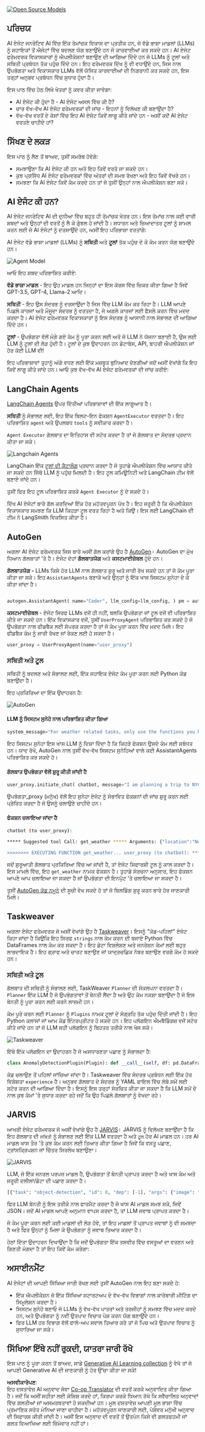 <!--
CO_OP_TRANSLATOR_METADATA:
{
  "original_hash": "11f03c81f190d9cbafd0f977dcbede6c",
  "translation_date": "2025-07-09T17:23:15+00:00",
  "source_file": "17-ai-agents/README.md",
  "language_code": "pa"
}
-->
[![Open Source Models](../../../translated_images/17-lesson-banner.a5b918fb0920e4e6d8d391a100f5cb1d5929f4c2752c937d40392905dec82592.pa.png)](https://aka.ms/gen-ai-lesson17-gh?WT.mc_id=academic-105485-koreyst)

## ਪਰਿਚਯ

AI ਏਜੰਟ ਜਨਰੇਟਿਵ AI ਵਿੱਚ ਇੱਕ ਰੋਮਾਂਚਕ ਵਿਕਾਸ ਦਾ ਪ੍ਰਤੀਕ ਹਨ, ਜੋ ਵੱਡੇ ਭਾਸ਼ਾ ਮਾਡਲਾਂ (LLMs) ਨੂੰ ਸਹਾਇਕਾਂ ਤੋਂ ਐਜੰਟਾਂ ਵਿੱਚ ਬਦਲਣ ਯੋਗ ਬਣਾਉਂਦੇ ਹਨ ਜੋ ਕਾਰਵਾਈਆਂ ਕਰ ਸਕਦੇ ਹਨ। AI ਏਜੰਟ ਫਰੇਮਵਰਕ ਵਿਕਾਸਕਾਰਾਂ ਨੂੰ ਐਪਲੀਕੇਸ਼ਨਾਂ ਬਣਾਉਣ ਦੀ ਆਗਿਆ ਦਿੰਦੇ ਹਨ ਜੋ LLMs ਨੂੰ ਟੂਲਾਂ ਅਤੇ ਸਥਿਤੀ ਪ੍ਰਬੰਧਨ ਤੱਕ ਪਹੁੰਚ ਦਿੰਦੇ ਹਨ। ਇਹ ਫਰੇਮਵਰਕ ਦਿੱਖ ਨੂੰ ਵੀ ਵਧਾਉਂਦੇ ਹਨ, ਜਿਸ ਨਾਲ ਉਪਭੋਗਤਾ ਅਤੇ ਵਿਕਾਸਕਾਰ LLMs ਵੱਲੋਂ ਯੋਜਿਤ ਕਾਰਵਾਈਆਂ ਦੀ ਨਿਗਰਾਨੀ ਕਰ ਸਕਦੇ ਹਨ, ਇਸ ਤਰ੍ਹਾਂ ਅਨੁਭਵ ਪ੍ਰਬੰਧਨ ਵਿੱਚ ਸੁਧਾਰ ਹੁੰਦਾ ਹੈ।

ਇਸ ਪਾਠ ਵਿੱਚ ਹੇਠ ਲਿਖੇ ਖੇਤਰਾਂ ਨੂੰ ਕਵਰ ਕੀਤਾ ਜਾਵੇਗਾ:

- AI ਏਜੰਟ ਕੀ ਹੁੰਦਾ ਹੈ - AI ਏਜੰਟ ਅਸਲ ਵਿੱਚ ਕੀ ਹੈ?
- ਚਾਰ ਵੱਖ-ਵੱਖ AI ਏਜੰਟ ਫਰੇਮਵਰਕਾਂ ਦੀ ਜਾਂਚ - ਇਹਨਾਂ ਨੂੰ ਵਿਲੱਖਣ ਕੀ ਬਣਾਉਂਦਾ ਹੈ?
- ਵੱਖ-ਵੱਖ ਵਰਤੋਂ ਦੇ ਕੇਸਾਂ ਵਿੱਚ ਇਹ AI ਏਜੰਟ ਕਿਵੇਂ ਲਾਗੂ ਕੀਤੇ ਜਾਂਦੇ ਹਨ - ਅਸੀਂ ਕਦੋਂ AI ਏਜੰਟ ਵਰਤਣੇ ਚਾਹੀਦੇ ਹਾਂ?

## ਸਿੱਖਣ ਦੇ ਲਕੜ

ਇਸ ਪਾਠ ਨੂੰ ਲੈਣ ਤੋਂ ਬਾਅਦ, ਤੁਸੀਂ ਸਮਰੱਥ ਹੋਵੋਗੇ:

- ਸਮਝਾਉਣਾ ਕਿ AI ਏਜੰਟ ਕੀ ਹਨ ਅਤੇ ਇਹ ਕਿਵੇਂ ਵਰਤੇ ਜਾ ਸਕਦੇ ਹਨ।
- ਕੁਝ ਪ੍ਰਸਿੱਧ AI ਏਜੰਟ ਫਰੇਮਵਰਕਾਂ ਵਿੱਚ ਅੰਤਰਾਂ ਦੀ ਸਮਝ ਰੱਖਣਾ ਅਤੇ ਇਹ ਕਿਵੇਂ ਵੱਖਰੇ ਹਨ।
- ਸਮਝਣਾ ਕਿ AI ਏਜੰਟ ਕਿਵੇਂ ਕੰਮ ਕਰਦੇ ਹਨ ਤਾਂ ਜੋ ਤੁਸੀਂ ਉਨ੍ਹਾਂ ਨਾਲ ਐਪਲੀਕੇਸ਼ਨ ਬਣਾ ਸਕੋ।

## AI ਏਜੰਟ ਕੀ ਹਨ?

AI ਏਜੰਟ ਜਨਰੇਟਿਵ AI ਦੀ ਦੁਨੀਆ ਵਿੱਚ ਬਹੁਤ ਹੀ ਰੋਮਾਂਚਕ ਖੇਤਰ ਹਨ। ਇਸ ਰੋਮਾਂਚ ਨਾਲ ਕਈ ਵਾਰੀ ਸ਼ਬਦਾਂ ਅਤੇ ਉਨ੍ਹਾਂ ਦੀ ਵਰਤੋਂ ਨੂੰ ਲੈ ਕੇ ਗੁੰਝਲ ਹੋ ਜਾਂਦੀ ਹੈ। ਸਧਾਰਨ ਅਤੇ ਜ਼ਿਆਦਾਤਰ ਟੂਲਾਂ ਨੂੰ ਸ਼ਾਮਲ ਕਰਨ ਲਈ ਜੋ AI ਏਜੰਟਾਂ ਨੂੰ ਦਰਸਾਉਂਦੇ ਹਨ, ਅਸੀਂ ਇਹ ਪਰਿਭਾਸ਼ਾ ਵਰਤਾਂਗੇ:

AI ਏਜੰਟ ਵੱਡੇ ਭਾਸ਼ਾ ਮਾਡਲਾਂ (LLMs) ਨੂੰ **ਸਥਿਤੀ** ਅਤੇ **ਟੂਲਾਂ** ਤੱਕ ਪਹੁੰਚ ਦੇ ਕੇ ਕੰਮ ਕਰਨ ਯੋਗ ਬਣਾਉਂਦੇ ਹਨ।

![Agent Model](../../../translated_images/what-agent.21f2893bdfd01e6a7fd09b0416c2b15594d97f44bbb2ab5a1ff8bf643d2fcb3d.pa.png)

ਆਓ ਇਹ ਸ਼ਬਦ ਪਰਿਭਾਸ਼ਿਤ ਕਰੀਏ:

**ਵੱਡੇ ਭਾਸ਼ਾ ਮਾਡਲ** - ਇਹ ਉਹ ਮਾਡਲ ਹਨ ਜਿਨ੍ਹਾਂ ਦਾ ਇਸ ਕੋਰਸ ਵਿੱਚ ਜ਼ਿਕਰ ਕੀਤਾ ਗਿਆ ਹੈ ਜਿਵੇਂ GPT-3.5, GPT-4, Llama-2 ਆਦਿ।

**ਸਥਿਤੀ** - ਇਹ ਉਸ ਸੰਦਰਭ ਨੂੰ ਦਰਸਾਉਂਦਾ ਹੈ ਜਿਸ ਵਿੱਚ LLM ਕੰਮ ਕਰ ਰਿਹਾ ਹੈ। LLM ਆਪਣੇ ਪਿਛਲੇ ਕਾਰਜਾਂ ਅਤੇ ਮੌਜੂਦਾ ਸੰਦਰਭ ਨੂੰ ਵਰਤਦਾ ਹੈ, ਜੋ ਅਗਲੇ ਕਾਰਜਾਂ ਲਈ ਫੈਸਲੇ ਕਰਨ ਵਿੱਚ ਮਦਦ ਕਰਦਾ ਹੈ। AI ਏਜੰਟ ਫਰੇਮਵਰਕ ਵਿਕਾਸਕਾਰਾਂ ਨੂੰ ਇਸ ਸੰਦਰਭ ਨੂੰ ਆਸਾਨੀ ਨਾਲ ਸੰਭਾਲਣ ਦੀ ਆਗਿਆ ਦਿੰਦੇ ਹਨ।

**ਟੂਲਾਂ** - ਉਪਭੋਗਤਾ ਵੱਲੋਂ ਮੰਗੇ ਗਏ ਕੰਮ ਨੂੰ ਪੂਰਾ ਕਰਨ ਲਈ ਅਤੇ ਜੋ LLM ਨੇ ਯੋਜਨਾ ਬਣਾਈ ਹੈ, ਉਸ ਲਈ LLM ਨੂੰ ਟੂਲਾਂ ਦੀ ਲੋੜ ਹੁੰਦੀ ਹੈ। ਟੂਲਾਂ ਦੇ ਕੁਝ ਉਦਾਹਰਨ ਹਨ ਡੇਟਾਬੇਸ, API, ਬਾਹਰੀ ਐਪਲੀਕੇਸ਼ਨ ਜਾਂ ਹੋਰ ਕੋਈ LLM ਵੀ!

ਇਹ ਪਰਿਭਾਸ਼ਾਵਾਂ ਤੁਹਾਨੂੰ ਅੱਗੇ ਵਧਣ ਲਈ ਇੱਕ ਮਜ਼ਬੂਤ ਬੁਨਿਆਦ ਦੇਣਗੀਆਂ ਜਦੋਂ ਅਸੀਂ ਵੇਖਾਂਗੇ ਕਿ ਇਹ ਕਿਵੇਂ ਲਾਗੂ ਕੀਤੇ ਜਾਂਦੇ ਹਨ। ਆਓ ਕੁਝ ਵੱਖ-ਵੱਖ AI ਏਜੰਟ ਫਰੇਮਵਰਕਾਂ ਦੀ ਜਾਂਚ ਕਰੀਏ:

## LangChain Agents

[LangChain Agents](https://python.langchain.com/docs/how_to/#agents?WT.mc_id=academic-105485-koreyst) ਉਪਰ ਦਿੱਤੀਆਂ ਪਰਿਭਾਸ਼ਾਵਾਂ ਦੀ ਇੱਕ ਲਾਗੂਆਤ ਹੈ।

**ਸਥਿਤੀ** ਨੂੰ ਸੰਭਾਲਣ ਲਈ, ਇਹ ਇੱਕ ਬਿਲਟ-ਇਨ ਫੰਕਸ਼ਨ `AgentExecutor` ਵਰਤਦਾ ਹੈ। ਇਹ ਪਰਿਭਾਸ਼ਿਤ `agent` ਅਤੇ ਉਪਲਬਧ `tools` ਨੂੰ ਸਵੀਕਾਰ ਕਰਦਾ ਹੈ।

`Agent Executor` ਗੱਲਬਾਤ ਦਾ ਇਤਿਹਾਸ ਵੀ ਸਟੋਰ ਕਰਦਾ ਹੈ ਤਾਂ ਜੋ ਗੱਲਬਾਤ ਦਾ ਸੰਦਰਭ ਪ੍ਰਦਾਨ ਕੀਤਾ ਜਾ ਸਕੇ।

![Langchain Agents](../../../translated_images/langchain-agents.edcc55b5d5c437169a2037211284154561183c58bcec6d4ac2f8a79046fac9af.pa.png)

LangChain ਇੱਕ [ਟੂਲਾਂ ਦੀ ਕੈਟਾਲੌਗ](https://integrations.langchain.com/tools?WT.mc_id=academic-105485-koreyst) ਪ੍ਰਦਾਨ ਕਰਦਾ ਹੈ ਜੋ ਤੁਹਾਡੇ ਐਪਲੀਕੇਸ਼ਨ ਵਿੱਚ ਆਯਾਤ ਕੀਤੇ ਜਾ ਸਕਦੇ ਹਨ ਜਿੱਥੇ LLM ਨੂੰ ਪਹੁੰਚ ਮਿਲਦੀ ਹੈ। ਇਹ ਟੂਲ ਕਮਿਊਨਿਟੀ ਅਤੇ LangChain ਟੀਮ ਵੱਲੋਂ ਬਣਾਏ ਜਾਂਦੇ ਹਨ।

ਤੁਸੀਂ ਫਿਰ ਇਹ ਟੂਲ ਪਰਿਭਾਸ਼ਿਤ ਕਰਕੇ `Agent Executor` ਨੂੰ ਦੇ ਸਕਦੇ ਹੋ।

ਦਿੱਖ AI ਏਜੰਟਾਂ ਬਾਰੇ ਗੱਲ ਕਰਦਿਆਂ ਇੱਕ ਹੋਰ ਮਹੱਤਵਪੂਰਨ ਪੱਖ ਹੈ। ਇਹ ਜਰੂਰੀ ਹੈ ਕਿ ਐਪਲੀਕੇਸ਼ਨ ਵਿਕਾਸਕਾਰ ਸਮਝਣ ਕਿ LLM ਕਿਹੜਾ ਟੂਲ ਵਰਤ ਰਿਹਾ ਹੈ ਅਤੇ ਕਿਉਂ। ਇਸ ਲਈ LangChain ਦੀ ਟੀਮ ਨੇ LangSmith ਵਿਕਸਿਤ ਕੀਤਾ ਹੈ।

## AutoGen

ਅਗਲਾ AI ਏਜੰਟ ਫਰੇਮਵਰਕ ਜਿਸ ਬਾਰੇ ਅਸੀਂ ਗੱਲ ਕਰਾਂਗੇ ਉਹ ਹੈ [AutoGen](https://microsoft.github.io/autogen/?WT.mc_id=academic-105485-koreyst)। AutoGen ਦਾ ਮੁੱਖ ਧਿਆਨ ਗੱਲਬਾਤਾਂ 'ਤੇ ਹੈ। ਏਜੰਟ ਦੋਹਾਂ **ਗੱਲਬਾਤਯੋਗ** ਅਤੇ **ਕਸਟਮਾਈਜ਼ੇਬਲ** ਹੁੰਦੇ ਹਨ।

**ਗੱਲਬਾਤਯੋਗ -** LLMs ਕਿਸੇ ਹੋਰ LLM ਨਾਲ ਗੱਲਬਾਤ ਸ਼ੁਰੂ ਅਤੇ ਜਾਰੀ ਰੱਖ ਸਕਦੇ ਹਨ ਤਾਂ ਜੋ ਕੰਮ ਪੂਰਾ ਕੀਤਾ ਜਾ ਸਕੇ। ਇਹ `AssistantAgents` ਬਣਾਕੇ ਅਤੇ ਉਨ੍ਹਾਂ ਨੂੰ ਇੱਕ ਖਾਸ ਸਿਸਟਮ ਸੁਨੇਹਾ ਦੇ ਕੇ ਕੀਤਾ ਜਾਂਦਾ ਹੈ।

```python

autogen.AssistantAgent( name="Coder", llm_config=llm_config, ) pm = autogen.AssistantAgent( name="Product_manager", system_message="Creative in software product ideas.", llm_config=llm_config, )

```

**ਕਸਟਮਾਈਜ਼ੇਬਲ** - ਏਜੰਟ ਸਿਰਫ LLMs ਵਜੋਂ ਹੀ ਨਹੀਂ, ਬਲਕਿ ਉਪਭੋਗਤਾ ਜਾਂ ਟੂਲ ਵਜੋਂ ਵੀ ਪਰਿਭਾਸ਼ਿਤ ਕੀਤੇ ਜਾ ਸਕਦੇ ਹਨ। ਇੱਕ ਵਿਕਾਸਕਾਰ ਵਜੋਂ, ਤੁਸੀਂ `UserProxyAgent` ਪਰਿਭਾਸ਼ਿਤ ਕਰ ਸਕਦੇ ਹੋ ਜੋ ਉਪਭੋਗਤਾ ਨਾਲ ਫੀਡਬੈਕ ਲਈ ਸੰਪਰਕ ਕਰਦਾ ਹੈ ਤਾਂ ਜੋ ਕੰਮ ਪੂਰਾ ਕਰਨ ਵਿੱਚ ਮਦਦ ਮਿਲੇ। ਇਹ ਫੀਡਬੈਕ ਕੰਮ ਨੂੰ ਜਾਰੀ ਰੱਖਣ ਜਾਂ ਰੋਕਣ ਲਈ ਹੋ ਸਕਦਾ ਹੈ।

```python
user_proxy = UserProxyAgent(name="user_proxy")
```

### ਸਥਿਤੀ ਅਤੇ ਟੂਲ

ਸਥਿਤੀ ਨੂੰ ਬਦਲਣ ਅਤੇ ਸੰਭਾਲਣ ਲਈ, ਇੱਕ ਸਹਾਇਕ ਏਜੰਟ ਕੰਮ ਪੂਰਾ ਕਰਨ ਲਈ Python ਕੋਡ ਬਣਾਉਂਦਾ ਹੈ।

ਇਹ ਪ੍ਰਕਿਰਿਆ ਦਾ ਇੱਕ ਉਦਾਹਰਨ ਹੈ:

![AutoGen](../../../translated_images/autogen.dee9a25a45fde584fedd84b812a6e31de5a6464687cdb66bb4f2cb7521391856.pa.png)

#### LLM ਨੂੰ ਸਿਸਟਮ ਸੁਨੇਹੇ ਨਾਲ ਪਰਿਭਾਸ਼ਿਤ ਕੀਤਾ ਗਿਆ

```python
system_message="For weather related tasks, only use the functions you have been provided with. Reply TERMINATE when the task is done."
```

ਇਹ ਸਿਸਟਮ ਸੁਨੇਹਾ ਇਸ ਖਾਸ LLM ਨੂੰ ਦਿਸ਼ਾ ਦਿੰਦਾ ਹੈ ਕਿ ਕਿਹੜੇ ਫੰਕਸ਼ਨ ਉਸਦੇ ਕੰਮ ਲਈ ਸਬੰਧਤ ਹਨ। ਯਾਦ ਰੱਖੋ, AutoGen ਨਾਲ ਤੁਸੀਂ ਵੱਖ-ਵੱਖ ਸਿਸਟਮ ਸੁਨੇਹਿਆਂ ਵਾਲੇ ਕਈ AssistantAgents ਪਰਿਭਾਸ਼ਿਤ ਕਰ ਸਕਦੇ ਹੋ।

#### ਗੱਲਬਾਤ ਉਪਭੋਗਤਾ ਵੱਲੋਂ ਸ਼ੁਰੂ ਕੀਤੀ ਜਾਂਦੀ ਹੈ

```python
user_proxy.initiate_chat( chatbot, message="I am planning a trip to NYC next week, can you help me pick out what to wear? ", )

```

ਉਪਭੋਗਤਾ_proxy (ਮਨੁੱਖ) ਵੱਲੋਂ ਇਹ ਸੁਨੇਹਾ ਏਜੰਟ ਨੂੰ ਸੰਭਾਵਿਤ ਫੰਕਸ਼ਨਾਂ ਦੀ ਜਾਂਚ ਸ਼ੁਰੂ ਕਰਨ ਲਈ ਪ੍ਰੇਰਿਤ ਕਰਦਾ ਹੈ ਜੋ ਉਸਨੂੰ ਚਲਾਉਣੇ ਚਾਹੀਦੇ ਹਨ।

#### ਫੰਕਸ਼ਨ ਚਲਾਇਆ ਜਾਂਦਾ ਹੈ

```bash
chatbot (to user_proxy):

***** Suggested tool Call: get_weather ***** Arguments: {"location":"New York City, NY","time_periond:"7","temperature_unit":"Celsius"} ******************************************************** --------------------------------------------------------------------------------

>>>>>>>> EXECUTING FUNCTION get_weather... user_proxy (to chatbot): ***** Response from calling function "get_weather" ***** 112.22727272727272 EUR ****************************************************************

```

ਜਦੋਂ ਸ਼ੁਰੂਆਤੀ ਗੱਲਬਾਤ ਪ੍ਰਕਿਰਿਆ ਵਿੱਚ ਆ ਜਾਂਦੀ ਹੈ, ਤਾਂ ਏਜੰਟ ਸਿਫਾਰਸ਼ੀ ਟੂਲ ਨੂੰ ਕਾਲ ਕਰਦਾ ਹੈ। ਇਸ ਮਾਮਲੇ ਵਿੱਚ, ਇਹ `get_weather` ਨਾਮਕ ਫੰਕਸ਼ਨ ਹੈ। ਤੁਹਾਡੇ ਸੰਰਚਨਾ ਅਨੁਸਾਰ, ਇਹ ਫੰਕਸ਼ਨ ਆਪਣੇ ਆਪ ਚਲਾਇਆ ਜਾ ਸਕਦਾ ਹੈ ਜਾਂ ਉਪਭੋਗਤਾ ਦੀ ਇਨਪੁੱਟ 'ਤੇ ਚਲਾਇਆ ਜਾ ਸਕਦਾ ਹੈ।

ਤੁਸੀਂ [AutoGen ਕੋਡ ਨਮੂਨੇ](https://microsoft.github.io/autogen/docs/Examples/?WT.mc_id=academic-105485-koreyst) ਦੀ ਸੂਚੀ ਵੇਖ ਸਕਦੇ ਹੋ ਤਾਂ ਜੋ ਬਿਲਡਿੰਗ ਸ਼ੁਰੂ ਕਰਨ ਬਾਰੇ ਹੋਰ ਜਾਣਕਾਰੀ ਮਿਲੇ।

## Taskweaver

ਅਗਲਾ ਏਜੰਟ ਫਰੇਮਵਰਕ ਜੋ ਅਸੀਂ ਵੇਖਾਂਗੇ ਉਹ ਹੈ [Taskweaver](https://microsoft.github.io/TaskWeaver/?WT.mc_id=academic-105485-koreyst)। ਇਸਨੂੰ "ਕੋਡ-ਪਹਿਲਾਂ" ਏਜੰਟ ਕਿਹਾ ਜਾਂਦਾ ਹੈ ਕਿਉਂਕਿ ਇਹ ਸਿਰਫ `strings` ਨਾਲ ਕੰਮ ਕਰਨ ਦੀ ਬਜਾਏ Python ਵਿੱਚ DataFrames ਨਾਲ ਕੰਮ ਕਰ ਸਕਦਾ ਹੈ। ਇਹ ਡੇਟਾ ਵਿਸ਼ਲੇਸ਼ਣ ਅਤੇ ਜਨਰੇਸ਼ਨ ਕੰਮਾਂ ਲਈ ਬਹੁਤ ਲਾਭਦਾਇਕ ਹੈ। ਇਹ ਗ੍ਰਾਫ ਅਤੇ ਚਾਰਟ ਬਣਾਉਣ ਜਾਂ ਯਾਦ੍ਰਚਛਿਕ ਨੰਬਰ ਬਣਾਉਣ ਵਰਗੇ ਕੰਮ ਹੋ ਸਕਦੇ ਹਨ।

### ਸਥਿਤੀ ਅਤੇ ਟੂਲ

ਗੱਲਬਾਤ ਦੀ ਸਥਿਤੀ ਨੂੰ ਸੰਭਾਲਣ ਲਈ, TaskWeaver `Planner` ਦੀ ਸੰਕਲਪਨਾ ਵਰਤਦਾ ਹੈ। `Planner` ਇੱਕ LLM ਹੈ ਜੋ ਉਪਭੋਗਤਾਵਾਂ ਤੋਂ ਬੇਨਤੀ ਲੈਂਦਾ ਹੈ ਅਤੇ ਉਹ ਕੰਮ ਨਕਸ਼ਾ ਬਣਾਉਂਦਾ ਹੈ ਜੋ ਇਸ ਬੇਨਤੀ ਨੂੰ ਪੂਰਾ ਕਰਨ ਲਈ ਕਰਨੇ ਲਾਜ਼ਮੀ ਹਨ।

ਕੰਮ ਪੂਰੇ ਕਰਨ ਲਈ `Planner` ਨੂੰ `Plugins` ਨਾਮਕ ਟੂਲਾਂ ਦੇ ਸੰਗ੍ਰਹਿ ਤੱਕ ਪਹੁੰਚ ਦਿੱਤੀ ਜਾਂਦੀ ਹੈ। ਇਹ Python ਕਲਾਸਾਂ ਜਾਂ ਆਮ ਕੋਡ ਇੰਟਰਪ੍ਰੀਟਰ ਹੋ ਸਕਦੇ ਹਨ। ਇਹ ਪਲੱਗਇਨ ਐਮਬੈਡਿੰਗਜ਼ ਵਜੋਂ ਸਟੋਰ ਕੀਤੇ ਜਾਂਦੇ ਹਨ ਤਾਂ ਜੋ LLM ਸਹੀ ਪਲੱਗਇਨ ਨੂੰ ਬਿਹਤਰ ਤਰੀਕੇ ਨਾਲ ਖੋਜ ਸਕੇ।

![Taskweaver](../../../translated_images/taskweaver.da8559999267715a95b7677cf9b7d7dd8420aee6f3c484ced1833f081988dcd5.pa.png)

ਇੱਥੇ ਇੱਕ ਪਲੱਗਇਨ ਦਾ ਉਦਾਹਰਨ ਹੈ ਜੋ ਅਸਧਾਰਣਤਾ ਪਛਾਣ ਨੂੰ ਸੰਭਾਲਦਾ ਹੈ:

```python
class AnomalyDetectionPlugin(Plugin): def __call__(self, df: pd.DataFrame, time_col_name: str, value_col_name: str):
```

ਕੋਡ ਚਲਾਉਣ ਤੋਂ ਪਹਿਲਾਂ ਜਾਂਚਿਆ ਜਾਂਦਾ ਹੈ। Taskweaver ਵਿੱਚ ਸੰਦਰਭ ਪ੍ਰਬੰਧਨ ਲਈ ਇੱਕ ਹੋਰ ਵਿਸ਼ੇਸ਼ਤਾ `experience` ਹੈ। ਅਨੁਭਵ ਗੱਲਬਾਤ ਦੇ ਸੰਦਰਭ ਨੂੰ YAML ਫਾਇਲ ਵਿੱਚ ਲੰਬੇ ਸਮੇਂ ਲਈ ਸਟੋਰ ਕਰਨ ਦੀ ਆਗਿਆ ਦਿੰਦਾ ਹੈ। ਇਸਨੂੰ ਇਸ ਤਰ੍ਹਾਂ ਸੰਰਚਿਤ ਕੀਤਾ ਜਾ ਸਕਦਾ ਹੈ ਕਿ LLM ਸਮੇਂ ਦੇ ਨਾਲ ਕੁਝ ਕੰਮਾਂ 'ਤੇ ਸੁਧਾਰ ਕਰਦਾ ਰਹੇ ਜਦੋਂ ਕਿ ਉਹ ਪਿਛਲੇ ਗੱਲਬਾਤਾਂ ਨੂੰ ਵੇਖਦਾ ਰਹੇ।

## JARVIS

ਆਖਰੀ ਏਜੰਟ ਫਰੇਮਵਰਕ ਜੋ ਅਸੀਂ ਵੇਖਾਂਗੇ ਉਹ ਹੈ [JARVIS](https://github.com/microsoft/JARVIS?tab=readme-ov-file?WT.mc_id=academic-105485-koreyst)। JARVIS ਨੂੰ ਵਿਲੱਖਣ ਬਣਾਉਂਦਾ ਹੈ ਕਿ ਇਹ ਗੱਲਬਾਤ ਦੀ `ਸਥਿਤੀ` ਨੂੰ ਸੰਭਾਲਣ ਲਈ ਇੱਕ LLM ਵਰਤਦਾ ਹੈ ਅਤੇ `ਟੂਲ` ਹੋਰ AI ਮਾਡਲ ਹਨ। ਹਰ AI ਮਾਡਲ ਖਾਸ ਤੌਰ 'ਤੇ ਕੁਝ ਕੰਮ ਕਰਨ ਲਈ ਤਿਆਰ ਕੀਤਾ ਗਿਆ ਹੈ ਜਿਵੇਂ ਕਿ ਵਸਤੂ ਪਛਾਣ, ਟ੍ਰਾਂਸਕ੍ਰਿਪਸ਼ਨ ਜਾਂ ਚਿੱਤਰ ਸਿਰਲੇਖ ਬਣਾਉਣਾ।

![JARVIS](../../../translated_images/jarvis.762ddbadbd1a3a3364d4ca3db1a7a9c0d2180060c0f8da6f7bd5b5ea2a115aa7.pa.png)

LLM, ਜੋ ਇੱਕ ਜਨਰਲ ਪਰਪਜ਼ ਮਾਡਲ ਹੈ, ਉਪਭੋਗਤਾ ਤੋਂ ਬੇਨਤੀ ਪ੍ਰਾਪਤ ਕਰਦਾ ਹੈ ਅਤੇ ਖਾਸ ਕੰਮ ਅਤੇ ਜਰੂਰੀ ਦਲੀਲਾਂ/ਡੇਟਾ ਦੀ ਪਛਾਣ ਕਰਦਾ ਹੈ।

```python
[{"task": "object-detection", "id": 0, "dep": [-1], "args": {"image": "e1.jpg" }}]
```

ਫਿਰ LLM ਬੇਨਤੀ ਨੂੰ ਇਸ ਤਰੀਕੇ ਨਾਲ ਫਾਰਮੈਟ ਕਰਦਾ ਹੈ ਜੋ ਖਾਸ AI ਮਾਡਲ ਸਮਝ ਸਕੇ, ਜਿਵੇਂ JSON। ਜਦੋਂ AI ਮਾਡਲ ਆਪਣੇ ਅਨੁਮਾਨ ਵਾਪਸ ਕਰਦਾ ਹੈ, ਤਾਂ LLM ਜਵਾਬ ਪ੍ਰਾਪਤ ਕਰਦਾ ਹੈ।

ਜੇ ਕੰਮ ਪੂਰਾ ਕਰਨ ਲਈ ਕਈ ਮਾਡਲਾਂ ਦੀ ਲੋੜ ਹੋਵੇ, ਤਾਂ ਇਹ ਮਾਡਲਾਂ ਤੋਂ ਪ੍ਰਾਪਤ ਜਵਾਬਾਂ ਨੂੰ ਵੀ ਸਮਝਦਾ ਹੈ ਅਤੇ ਫਿਰ ਉਨ੍ਹਾਂ ਨੂੰ ਮਿਲਾ ਕੇ ਉਪਭੋਗਤਾ ਨੂੰ ਜਵਾਬ ਤਿਆਰ ਕਰਦਾ ਹੈ।

ਹੇਠਾਂ ਦਿੱਤਾ ਉਦਾਹਰਨ ਦਿਖਾਉਂਦਾ ਹੈ ਕਿ ਜਦੋਂ ਉਪਭੋਗਤਾ ਇੱਕ ਤਸਵੀਰ ਵਿੱਚ ਵਸਤੂਆਂ ਦਾ ਵਰਣਨ ਅਤੇ ਗਿਣਤੀ ਮੰਗਦਾ ਹੈ ਤਾਂ ਇਹ ਕਿਵੇਂ ਕੰਮ ਕਰੇਗਾ:

## ਅਸਾਈਨਮੈਂਟ

AI ਏਜੰਟਾਂ ਦੀ ਆਪਣੀ ਸਿੱਖਿਆ ਜਾਰੀ ਰੱਖਣ ਲਈ ਤੁਸੀਂ AutoGen ਨਾਲ ਇਹ ਬਣਾ ਸਕਦੇ ਹੋ:

- ਇੱਕ ਐਪਲੀਕੇਸ਼ਨ ਜੋ ਇੱਕ ਸਿੱਖਿਆ ਸਟਾਰਟਅਪ ਦੇ ਵੱਖ-ਵੱਖ ਵਿਭਾਗਾਂ ਨਾਲ ਕਾਰੋਬਾਰੀ ਮੀਟਿੰਗ ਦਾ ਸਿਮੂਲੇਸ਼ਨ ਕਰਦਾ ਹੈ।
- ਸਿਸਟਮ ਸੁਨੇਹੇ ਬਣਾਓ ਜੋ LLMs ਨੂੰ ਵੱਖ-ਵੱਖ ਪਾਤਰਾਂ ਅਤੇ ਤਰਜੀਹਾਂ ਨੂੰ ਸਮਝਣ ਵਿੱਚ ਮਦਦ ਕਰਦੇ ਹਨ, ਅਤੇ ਉਪਭੋਗਤਾ ਨੂੰ ਨਵੀਂ ਉਤਪਾਦ ਵਿਚਾਰ ਪੇਸ਼ ਕਰਨ ਯੋਗ ਬਣਾਉਂਦੇ ਹਨ।
- ਫਿਰ LLM ਹਰ ਵਿਭਾਗ ਵੱਲੋਂ ਫਾਲੋ-ਅਪ ਸਵਾਲ ਤਿਆਰ ਕਰੇ ਤਾਂ ਜੋ ਪਿਚ ਅਤੇ ਉਤਪਾਦ ਵਿਚਾਰ ਨੂੰ ਸੁਧਾਰਿਆ ਜਾ ਸਕੇ।

## ਸਿੱਖਿਆ ਇੱਥੇ ਨਹੀਂ ਰੁਕਦੀ, ਯਾਤਰਾ ਜਾਰੀ ਰੱਖੋ

ਇਸ ਪਾਠ ਨੂੰ ਪੂਰਾ ਕਰਨ ਤੋਂ ਬਾਅਦ, ਸਾਡੇ [Generative AI Learning collection](https://aka.ms/genai-collection?WT.mc_id=academic-105485-koreyst) ਨੂੰ ਵੇਖੋ ਤਾਂ ਜੋ ਆਪਣੀ Generative AI ਦੀ ਜਾਣਕਾਰੀ ਨੂੰ ਹੋਰ ਉੱਚਾ ਕੀਤਾ ਜਾ ਸਕੇ!

**ਅਸਵੀਕਾਰੋਪਣ**:  
ਇਹ ਦਸਤਾਵੇਜ਼ AI ਅਨੁਵਾਦ ਸੇਵਾ [Co-op Translator](https://github.com/Azure/co-op-translator) ਦੀ ਵਰਤੋਂ ਕਰਕੇ ਅਨੁਵਾਦਿਤ ਕੀਤਾ ਗਿਆ ਹੈ। ਜਦੋਂ ਕਿ ਅਸੀਂ ਸਹੀਤਾ ਲਈ ਕੋਸ਼ਿਸ਼ ਕਰਦੇ ਹਾਂ, ਕਿਰਪਾ ਕਰਕੇ ਧਿਆਨ ਰੱਖੋ ਕਿ ਸਵੈਚਾਲਿਤ ਅਨੁਵਾਦਾਂ ਵਿੱਚ ਗਲਤੀਆਂ ਜਾਂ ਅਸਮਰਥਤਾਵਾਂ ਹੋ ਸਕਦੀਆਂ ਹਨ। ਮੂਲ ਦਸਤਾਵੇਜ਼ ਆਪਣੀ ਮੂਲ ਭਾਸ਼ਾ ਵਿੱਚ ਪ੍ਰਮਾਣਿਕ ਸਰੋਤ ਮੰਨਿਆ ਜਾਣਾ ਚਾਹੀਦਾ ਹੈ। ਮਹੱਤਵਪੂਰਨ ਜਾਣਕਾਰੀ ਲਈ, ਪੇਸ਼ੇਵਰ ਮਨੁੱਖੀ ਅਨੁਵਾਦ ਦੀ ਸਿਫਾਰਸ਼ ਕੀਤੀ ਜਾਂਦੀ ਹੈ। ਅਸੀਂ ਇਸ ਅਨੁਵਾਦ ਦੀ ਵਰਤੋਂ ਤੋਂ ਉਤਪੰਨ ਕਿਸੇ ਵੀ ਗਲਤਫਹਮੀ ਜਾਂ ਗਲਤ ਵਿਆਖਿਆ ਲਈ ਜ਼ਿੰਮੇਵਾਰ ਨਹੀਂ ਹਾਂ।